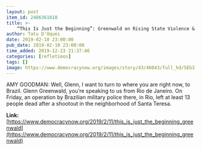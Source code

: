 ```yaml
---
layout: post
item_id: 2486361818
title: >-
    “This Is Just the Beginning”: Greenwald on Rising State Violence & Homophobia in Bolsonaro’s Brazil
author: Tatu D'Oquei
date: 2019-02-10 23:00:00
pub_date: 2019-02-10 23:00:00
time_added: 2019-12-23 21:37:46
categories: [refletimos]
tags: []
image: https://www.democracynow.org/images/story/43/46043/full_hd/SEG3-Bolsonaro.jpg
---
```


AMY GOODMAN: Well, Glenn, I want to turn to where you are right now, to Brazil. Glenn Greenwald, you’re speaking to us from Rio de Janeiro. On Friday, an operation by Brazilian military police there, in Rio, left at least 13 people dead after a shootout in the neighborhood of Santa Teresa.

**Link:** [https://www.democracynow.org/2019/2/11/this_is_just_the_beginning_greenwald](https://www.democracynow.org/2019/2/11/this_is_just_the_beginning_greenwald)


